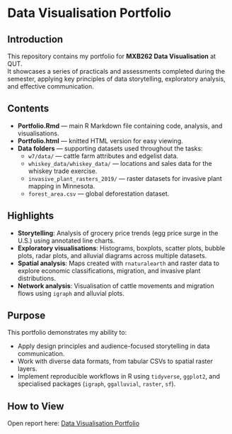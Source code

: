 # Data Visualisation Portfolio

## Introduction
This repository contains my portfolio for **MXB262 Data Visualisation** at QUT.  
It showcases a series of practicals and assessments completed during the semester, applying key principles of data storytelling, exploratory analysis, and effective communication.

## Contents
- **Portfolio.Rmd** — main R Markdown file containing code, analysis, and visualisations.  
- **Portfolio.html** — knitted HTML version for easy viewing.  
- **Data folders** — supporting datasets used throughout the tasks:  
  - `w7/data/` — cattle farm attributes and edgelist data.  
  - `whiskey_data/whiskey_data/` — locations and sales data for the whiskey trade exercise.  
  - `invasive_plant_rasters_2019/` — raster datasets for invasive plant mapping in Minnesota.  
  - `forest_area.csv` — global deforestation dataset.  

## Highlights
- **Storytelling**: Analysis of grocery price trends (egg price surge in the U.S.) using annotated line charts.  
- **Exploratory visualisations**: Histograms, boxplots, scatter plots, bubble plots, radar plots, and alluvial diagrams across multiple datasets.  
- **Spatial analysis**: Maps created with `rnaturalearth` and raster data to explore economic classifications, migration, and invasive plant distributions.  
- **Network analysis**: Visualisation of cattle movements and migration flows using `igraph` and alluvial plots.  

## Purpose
This portfolio demonstrates my ability to:
- Apply design principles and audience-focused storytelling in data communication.  
- Work with diverse data formats, from tabular CSVs to spatial raster layers.  
- Implement reproducible workflows in R using `tidyverse`, `ggplot2`, and specialised packages (`igraph`, `ggalluvial`, `raster`, `sf`).  

## How to View
Open report here: [Data Visualisation Portfolio](https://tobitob708.github.io/data-visualisation-portfolio/Portfolio.html)
